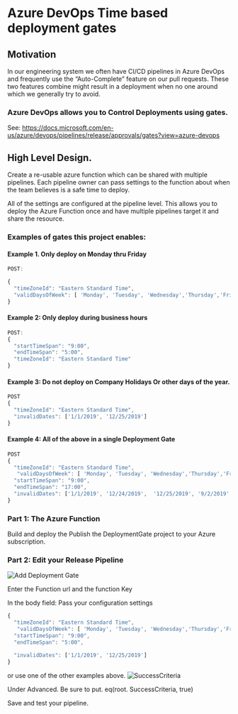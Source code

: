 # Azure DevOps Time based deployment gates

## Motivation

In our engineering system we often have CI/CD pipelines in Azure DevOps and frequently use the “Auto-Complete” feature on our pull requests.
These two features combine might result in a deployment when no one around which we generally try to avoid.

### Azure DevOps allows you to Control Deployments using gates.

See: https://docs.microsoft.com/en-us/azure/devops/pipelines/release/approvals/gates?view=azure-devops

## High Level Design.

Create a re-usable azure function which can be shared with multiple pipelines.
Each pipeline owner can pass settings to the function about when the team believes is a safe time to deploy.

All of the settings are configured at the pipeline level. This allows you to deploy the Azure Function once and have multiple pipelines target it and share the resource.

### Examples of gates this project enables:

#### Example 1. Only deploy on Monday thru Friday  

```javascript
POST:

{  
  "timeZoneId": "Eastern Standard Time",  
  "validDaysOfWeek": [ 'Monday', 'Tuesday', 'Wednesday','Thursday','Friday' ]
}
```

#### Example 2: Only deploy during business hours

```javascript
POST:
{
  "startTimeSpan": "9:00",
  "endTimeSpan": "5:00",
  "timeZoneId": "Eastern Standard Time"
}
````

#### Example 3: Do not deploy on Company Holidays Or other days of the year.

```javascript
POST
{
  "timeZoneId": "Eastern Standard Time",
  "invalidDates": ['1/1/2019', '12/25/2019']
}
````

#### Example 4: All of the above in a single Deployment Gate  

```javascript
POST
{
  "timeZoneId": "Eastern Standard Time",
   "validDaysOfWeek": [ 'Monday', 'Tuesday', 'Wednesday','Thursday','Friday' ],
  "startTimeSpan": "9:00",
  "endTimeSpan": "17:00",
  "invalidDates": ['1/1/2019', '12/24/2019',  '12/25/2019', '9/2/2019', '11/28/2019', '11/29/2019']
}
````




### Part 1: The Azure Function

Build and deploy the Publish the  DeploymentGate project to your Azure subscription.

### Part 2: Edit your Release Pipeline

![Add Deployment Gate](assets/AddGate.png "Add an azure function deployment")

Enter the Function url and the function Key

In the body field: Pass your configuration settings 

````javascript
{
  "timeZoneId": "Eastern Standard Time",
   "validDaysOfWeek": [ 'Monday', 'Tuesday', 'Wednesday','Thursday','Friday' ],
  "startTimeSpan": "9:00",
  "endTimeSpan": "5:00",

  "invalidDates": ['1/1/2019', '12/25/2019']
}
````

or use one of the other examples above.
![SuccessCriteria](assets/SuccessCriteria.png "SuccessCriteria")

Under Advanced.  Be sure to put.
eq(root. SuccessCriteria, true)

Save and test your pipeline.
